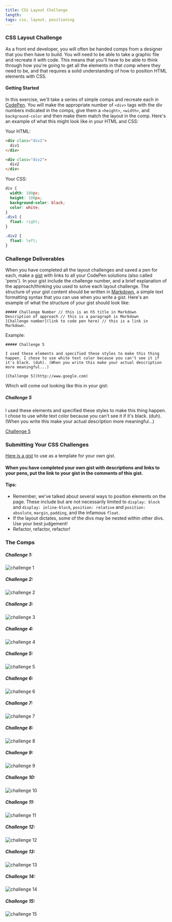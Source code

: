 ```yaml
---
title: CSS Layout Challenge
length:
tags: css, layout, positioning
---
```



### CSS Layout Challenge

As a front end developer, you will often be handed comps from a designer that you then have to build. You will need to be able to take a graphic file and recreate it with code. This means that you'll have to be able to think through how you're going to get all the elements in that comp where they need to be, and that requires a solid understanding of how to position HTML elements with CSS.

#### Getting Started

In this exercise, we'll take a series of simple comps and recreate each in [CodePen](www.codepen.io). You will make the appropriate number of `<div>` tags with the div numbers indicated in the comps, give them a `<height>`, `<width>`, and `background-color` and then make them match the layout in the comp. Here's an example of what this might look like in your HTML and CSS:

Your HTML:

```HTML
<div class="div1">
  div1
</div>

<div class="div2">
  div2
</div>
```
Your CSS:

```CSS
div {
  width: 100px;
  height: 100px;
  background-color: black;
  color: white;
}
.div1 {
  float: right;
}

.div2 {
  float: left;
}
```

### Challenge Deliverables

When you have completed all the layout challenges and saved a pen for each, make a [gist](https://gist.github.com/) with links to all your CodePen solutions (also called 'pens'). In your gist include the challenge number, and a brief explanation of the approach/thinking you used to solve each layout challenge. The structure of your gist content should be written in [Markdown](https://github.com/adam-p/markdown-here/wiki/Markdown-Cheatsheet), a simple text formatting syntax that you can use when you write a gist. Here's an example of what the structure of your gist should look like:

```
##### Challenge Number // this is an h5 title in Markdown
Description of approach // this is a paragraph is Markdown
[Challenge number](link to code pen here) // this is a link in Markdown.
```

Example:

```
##### Challenge 5

I used these elements and specified these styles to make this thing happen. I chose to use white text color because you can't see it if it's black. (duh). (When you write this make your actual description more meaningful...)

[Challenge 5](http://www.google.com)
```

Which will come out looking like this in your gist:

##### Challenge 5

I used these elements and specified these styles to make this thing happen. I chose to use white text color because you can't see it if it's black. (duh). (When you write this make your actual description more meaningful...)

[Challenge 5](http://www.google.com)


### Submitting Your CSS Challenges

[Here is a gist](https://gist.github.com/LouisaBarrett/84b680098e01520a6529b2ce78db3fff) to use as a template for your own gist.

#### When you have completed your own gist with descriptions and links to your pens, put the link to your gist in the comments of this gist.

#### Tips:
* Remember, we've talked about several ways to position elements on the page. These include but are not necessarily limited to `display: block` and `display: inline-block`, `position: relative` and `position: absolute`, `margin`, `padding`, and the infamous `float`.
* If the layout dictates, some of the divs may be nested within other divs. Use your best judgement!
* Refactor, refactor, refactor!


### The Comps


##### Challenge 1:

![challenge 1](images/css1.png)


##### Challenge 2:

![challenge 2](images/css2.png)


##### Challenge 3:

![challenge 3](images/css3.png)


##### Challenge 4:

![challenge 4](images/css4.png)


##### Challenge 5:

![challenge 5](images/css5.png)


##### Challenge 6:

![challenge 6](images/css6.png)


##### Challenge 7:

![challenge 7](images/css7.png)


##### Challenge 8:

![challenge 8](images/css8.png)


##### Challenge 9:

![challenge 9](images/css9.png)


##### Challenge 10:

![challenge 10](images/css10.png)


##### Challenge 11:

![challenge 11](images/css11.png)


##### Challenge 12:

![challenge 12](images/css12.png)


##### Challenge 13:

![challenge 13](images/css13.png)


##### Challenge 14:

![challenge 14](images/css14.png)


##### Challenge 15:

![challenge 15](images/css15.png)
